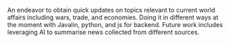 An endeavor to obtain quick updates on topics relevant to current world affairs including wars, trade, and economies.
Doing it in different ways at the moment with Javalin, python, and js for backend. 
Future work includes leveraging AI to summarise news collected from different sources.